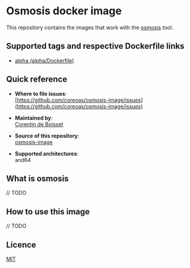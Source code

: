 # Osmosis docker image

This repository contains the images that work with the [osmosis](https://github.com/coreoas/osmosis) tool.

## Supported tags and respective Dockerfile links

* [alpha (alpha/Dockerfile)](https://github.com/coreoas/osmosis-image/blob/master/alpha/Dockerfile)

## Quick reference

- **Where to file issues**:<br/>
  [https://github.com/coreoas/osmosis-image/issues](https://github.com/coreoas/osmosis-image/issues)

- **Maintained by**:<br/>
  [Corentin de Boisset](https://github.com/coreoas)

- **Source of this repository**:<br/>
  [osmosis-image](https://github.com/coreoas/osmosis-image)

- **Supported architectures**:<br/>
  and64

## What is osmosis

// TODO

## How to use this image

// TODO

## Licence

[MIT](https://github.com/coreoas/osmosis-image/blob/master/LICENSE)

